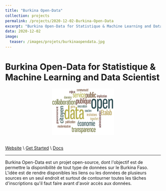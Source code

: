 ```yaml
---
title: "Burkina Open-Data"
collection: projects
permalink: /projects/2020-12-02-Burkina-Open-Data
excerpt: "Burkina Open-Data for Statistique & Machine Learning and Data Scientist"
data: 2020-12-02
image:
  teaser: /images/projets/burkinaopendata.jpg
---
```


# Burkina Open-Data for Statistique & Machine Learning and Data Scientist


<div align="center">
<img src="https://raw.githubusercontent.com/armelsoubeiga/armelsoubeiga.github.io/master/dist/img/projects/burkinaopendata.jpg" style="height:150px; width:200px;" />
</div><br />

[Website](https://armelsoubeiga2.shinyapps.io/opendata/) \ [Get Started](https://github.com/armelsoubeiga/OpenDataHub) \ [Docs]()

------

Burkina Open-Data est un projet open-source, dont l'objectif est de permettre la disponibilité de tout type de données sur le Burkina Faso. L'idée est de rendre disponibles les liens ou les données de plusieurs sources en un seul endroit et surtout de contourner toutes les tâches d'inscriptions qu'il faut faire avant d'avoir accès aux données.
